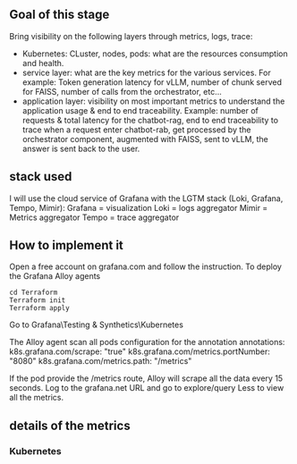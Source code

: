 ## Goal of this stage
Bring visibility on the following layers through metrics, logs, trace:
- Kubernetes: CLuster, nodes, pods: what are the resources consumption and health.
- service layer: what are the key metrics for the various services. For example: Token generation latency for vLLM, number of chunk served for FAISS, number of calls from the orchestrator, etc...
- application layer: visibility on most important metrics to understand the application usage & end to end traceability. Example: number of requests & total latency for the chatbot-rag, end to end traceability to trace when a request enter chatbot-rab, get processed by the orchestrator component, augmented with FAISS, sent to vLLM, the answer is sent back to the user.


## stack used

I will use the cloud service of Grafana with the LGTM stack (Loki, Grafana, Tempo, Mimir):
Grafana = visualization
Loki = logs aggregator
Mimir = Metrics aggregator
Tempo = trace aggregator

## How to implement it
Open a free account on grafana.com and follow the instruction.
To deploy the Grafana Alloy agents

```
cd Terraform
Terraform init
Terraform apply
```

Go to Grafana\Testing & Synthetics\Kubernetes

The Alloy agent scan all pods configuration for the annotation
      annotations:
        k8s.grafana.com/scrape: "true"
        k8s.grafana.com/metrics.portNumber: "8080"
        k8s.grafana.com/metrics.path: "/metrics"

If the pod provide the /metrics route, Alloy will scrape all the data every 15 seconds. 
Log to the grafana.net URL and go to explore/query Less to view all the metrics.

## details of the metrics

### Kubernetes





